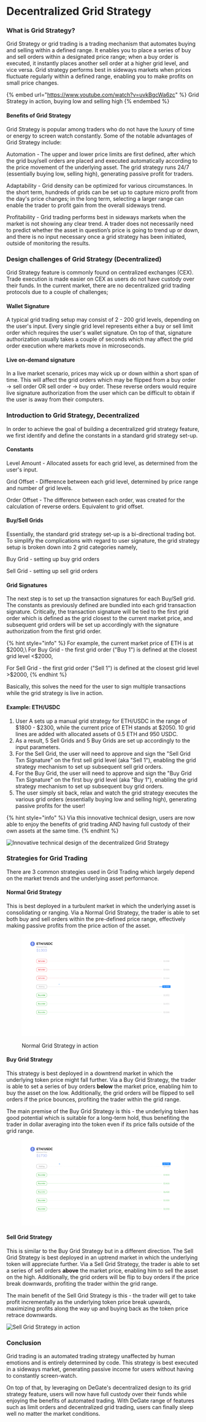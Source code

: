 # Decentralized Grid Strategy

### What is Grid Strategy?

Grid Strategy or grid trading is a trading mechanism that automates buying and selling within a defined range. It enables you to place a series of buy and sell orders within a designated price range; when a buy order is executed, it instantly places another sell order at a higher grid level, and vice versa. Grid strategy performs best in sideways markets when prices fluctuate regularly within a defined range, enabling you to make profits on small price changes.

{% embed url="https://www.youtube.com/watch?v=uvkBgcWa6zc" %}
Grid Strategy in action, buying low and selling high
{% endembed %}

#### Benefits of Grid Strategy

Grid Strategy is popular among traders who do not have the luxury of time or energy to screen watch constantly. Some of the notable advantages of Grid Strategy include:

Automation - The upper and lower price limits are first defined, after which the grid buy/sell orders are placed and executed automatically according to the price movement of the underlying asset. The grid strategy runs 24/7 (essentially buying low, selling high), generating passive profit for traders.

Adaptability - Grid density can be optimized for various circumstances. In the short term, hundreds of grids can be set up to capture micro profit from the day's price changes; in the long term, selecting a larger range can enable the trader to profit gain from the overall sideways trend.&#x20;

Profitability - Grid trading performs best in sideways markets when the market is not showing any clear trend. A trader does not necessarily need to predict whether the asset in question’s price is going to trend up or down, and there is no input necessary once a grid strategy has been initiated, outside of monitoring the results.

### Design challenges of Grid Strategy (Decentralized)

Grid Strategy feature is commonly found on centralized exchanges (CEX). Trade execution is made easier on CEX as users do not have custody over their funds. In the current market, there are no decentralized grid trading protocols due to a couple of challenges;&#x20;

#### Wallet Signature

A typical grid trading setup may consist of 2 - 200 grid levels, depending on the user's input. Every single grid level represents either a buy or sell limit order which requires the user's wallet signature. On top of that, signature authorization usually takes a couple of seconds which may affect the grid order execution where markets move in microseconds.&#x20;

#### Live on-demand signature

In a live market scenario, prices may wick up or down within a short span of time. This will affect the grid orders which may be flipped from a buy order -> sell order OR sell order -> buy order. These reverse orders would require live signature authorization from the user which can be difficult to obtain if the user is away from their computers.&#x20;

### Introduction to Grid Strategy, Decentralized

In order to achieve the goal of building a decentralized grid strategy feature, we first identify and define the constants in a standard grid strategy set-up.

#### Constants

Level Amount - Allocated assets for each grid level, as determined from the user's input.&#x20;

Grid Offset - Difference between each grid level, determined by price range and number of grid levels.&#x20;

Order Offset - The difference between each order, was created for the calculation of reverse orders. Equivalent to grid offset.&#x20;

#### Buy/Sell Grids

Essentially, the standard grid strategy set-up is a bi-directional trading bot. To simplify the complications with regard to user signature, the grid strategy setup is broken down into 2 grid categories namely,

Buy Grid - setting up buy grid orders

Sell Grid - setting up sell grid orders&#x20;

#### Grid Signatures

The next step is to set up the transaction signatures for each Buy/Sell grid. The constants as previously defined are bundled into each grid transaction signature. Critically, the transaction signature will be tied to the first grid order which is defined as the grid closest to the current market price, and subsequent grid orders will be set up accordingly with the signature authorization from the first grid order.&#x20;

{% hint style="info" %}
For example, the current market price of ETH is at $2000,\
For Buy Grid - the first grid order ("Buy 1") is defined at the closest grid level <$2000,

For Sell Grid - the first grid order ("Sell 1") is defined at the closest grid level >$2000,
{% endhint %}

Basically, this solves the need for the user to sign multiple transactions while the grid strategy is live in action.&#x20;

#### Example: ETH/USDC

1. User A sets up a manual grid strategy for ETH/USDC in the range of $1800 - $2300, while the current price of ETH stands at $2050. 10 grid lines are added with allocated assets of 0.5 ETH and 950 USDC.
2. As a result, 5 Sell Grids and 5 Buy Grids are set up accordingly to the input parameters.
3. For the Sell Grid, the user will need to approve and sign the "Sell Grid Txn Signature" on the first sell grid level (aka "Sell 1"), enabling the grid strategy mechanism to set up subsequent sell grid orders.
4. For the Buy Grid, the user will need to approve and sign the "Buy Grid Txn Signature" on the first buy grid level (aka "Buy 1"), enabling the grid strategy mechanism to set up subsequent buy grid orders.
5. The user simply sit back, relax and watch the grid strategy executes the various grid orders (essentially buying low and selling high), generating passive profits for the user!

{% hint style="info" %}
Via this innovative technical design, users are now able to enjoy the benefits of grid trading AND having full custody of their own assets at the same time.&#x20;
{% endhint %}

![Innovative technical design of the decentralized Grid Strategy](https://files.gitbook.com/v0/b/gitbook-x-prod.appspot.com/o/spaces%2FAL2OD1V013zBslKO9O9m%2Fuploads%2FHWzcfocXZuczfgKY2F3q%2FSpot-Grid-Trading-Bot-v4%20\(2\).gif?alt=media\&token=7e95ad5b-fd9f-4b7f-8080-15c3762cd6fc)

### Strategies for Grid Trading&#x20;

There are 3 common strategies used in Grid Trading which largely depend on the market trends and the underlying asset performance.&#x20;

#### Normal Grid Strategy

This is best deployed in a turbulent market in which the underlying asset is consolidating or ranging.  Via a Normal Grid Strategy, the trader is able to set both buy and sell orders within the pre-defined price range, effectively making passive profits from the price action of the asset.&#x20;

<figure><img src="../.gitbook/assets/Normal-Grid-EN-v2m (1).gif" alt=""><figcaption><p> Normal Grid Strategy in action</p></figcaption></figure>

#### Buy Grid Strategy

This strategy is best deployed in a downtrend market in which the underlying token price might fall further. Via a Buy Grid Strategy, the trader is able to set a series of buy orders **below** the market price, enabling him to buy the asset on the low. Additionally, the grid orders will be flipped to sell orders if the price bounces, profiting the trader within the grid range.&#x20;

The main premise of the Buy Grid Strategy is this - the underlying token has good potential which is suitable for a long-term hold, thus benefiting the trader in dollar averaging into the token even if its price falls outside of the grid range.&#x20;

<figure><img src="../.gitbook/assets/Buy-Grid-v20m.gif" alt=""><figcaption></figcaption></figure>

#### Sell Grid Strategy

This is similar to the Buy Grid Strategy but in a different direction. The Sell Grid Strategy is best deployed in an uptrend market in which the underlying token will appreciate further. Via a Sell Grid Strategy, the trader is able to set a series of sell orders **above** the market price, enabling him to sell the asset on the high. Additionally, the grid orders will be flip to buy orders if the price break downwards, profiting the trader within the grid range.&#x20;

The main benefit of the Sell Grid Strategy is this - the trader will get to take profit incrementally as the underlying token price break upwards, maximizing profits along the way up and buying back as the token price retrace downwards.&#x20;

![Sell Grid Strategy in action](https://files.gitbook.com/v0/b/gitbook-x-prod.appspot.com/o/spaces%2FAL2OD1V013zBslKO9O9m%2Fuploads%2FZVL97pfmQqyWlSQRWjLx%2FSell-Grid-v2m.gif?alt=media\&token=52ff96b4-8938-4204-874b-7886d3397784)

### Conclusion

Grid trading is an automated trading strategy unaffected by human emotions and is entirely determined by code. This strategy is best executed in a sideways market, generating passive income for users without having to constantly screen-watch.&#x20;

On top of that, by leveraging on DeGate's decentralized design to its grid strategy feature, users will now have full custody over their funds while enjoying the benefits of automated trading. With DeGate range of features such as limit orders and decentralized grid trading, users can finally sleep well no matter the market conditions.&#x20;

